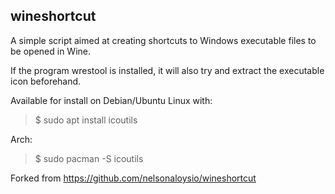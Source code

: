 wineshortcut
---

A simple script aimed at creating shortcuts to Windows executable files to be opened in Wine.

If the program wrestool is installed, it will also try and extract the executable icon beforehand.

Available for install on Debian/Ubuntu Linux with:
> $ sudo apt install icoutils

Arch:
> $ sudo pacman -S icoutils

Forked from https://github.com/nelsonaloysio/wineshortcut